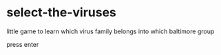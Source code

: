 # select-the-viruses
little game to learn which virus family belongs into which baltimore group

press enter
